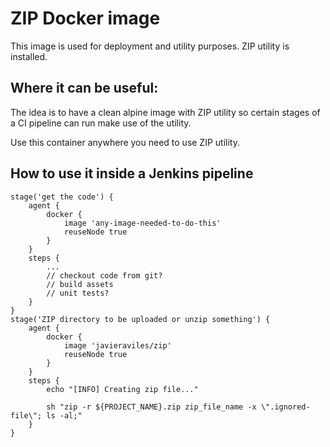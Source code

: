 ZIP Docker image
====================
This image is used for deployment and utility purposes. ZIP utility is installed.


## Where it can be useful:
The idea is to have a clean alpine image with ZIP utility so certain stages of a CI pipeline can run make use of the utility.

Use this container anywhere you need to use ZIP utility.

## How to use it inside a Jenkins pipeline
```
stage('get the code') {
    agent {
        docker {
            image 'any-image-needed-to-do-this'
            reuseNode true
        }
    }
    steps {
        ...
        // checkout code from git?
        // build assets
        // unit tests?
    }
}
stage('ZIP directory to be uploaded or unzip something') {
    agent {
        docker {
            image 'javieraviles/zip'
            reuseNode true
        }
    }
    steps {
        echo "[INFO] Creating zip file..."
	    
        sh "zip -r ${PROJECT_NAME}.zip zip_file_name -x \".ignored-file\"; ls -al;"
    }
}
```